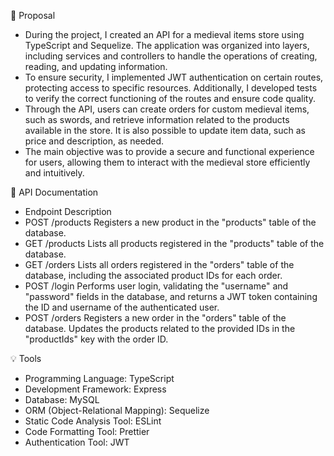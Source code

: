 📝 Proposal
- During the project, I created an API for a medieval items store using TypeScript and Sequelize. The application was organized into layers, including services and controllers to handle the operations of creating, reading, and updating information.
- To ensure security, I implemented JWT authentication on certain routes, protecting access to specific resources. Additionally, I developed tests to verify the correct functioning of the routes and ensure code quality.
- Through the API, users can create orders for custom medieval items, such as swords, and retrieve information related to the products available in the store. It is also possible to update item data, such as price and description, as needed.
- The main objective was to provide a secure and functional experience for users, allowing them to interact with the medieval store efficiently and intuitively.

📄 API Documentation
- Endpoint Description
- POST /products Registers a new product in the "products" table of the database.
- GET /products Lists all products registered in the "products" table of the database.
- GET /orders Lists all orders registered in the "orders" table of the database, including the associated product IDs for each order.
- POST /login Performs user login, validating the "username" and "password" fields in the database, and returns a JWT token containing the ID and username of the authenticated user.
- POST /orders Registers a new order in the "orders" table of the database. Updates the products related to the provided IDs in the "productIds" key with the order ID.

💡 Tools
- Programming Language: TypeScript
- Development Framework: Express
- Database: MySQL
- ORM (Object-Relational Mapping): Sequelize
- Static Code Analysis Tool: ESLint
- Code Formatting Tool: Prettier
- Authentication Tool: JWT
